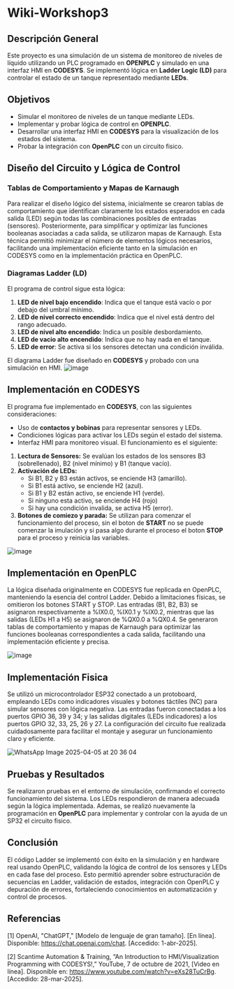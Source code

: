 # Wiki-Workshop3

## Descripción General
Este proyecto es una simulación de un sistema de monitoreo de niveles de líquido utilizando un PLC programado en **OPENPLC** y simulado en una interfaz HMI en **CODESYS**. Se implementó lógica en **Ladder Logic (LD)** para controlar el estado de un tanque representado mediante **LEDs**.

## Objetivos
- Simular el monitoreo de niveles de un tanque mediante LEDs.
- Implementar y probar lógica de control en **OPENPLC**.
- Desarrollar una interfaz HMI en **CODESYS** para la visualización de los estados del sistema.
- Probar la integración con **OpenPLC** con un circuito fisico.

## Diseño del Circuito y Lógica de Control
### Tablas de Comportamiento y Mapas de Karnaugh
Para realizar el diseño lógico del sistema, inicialmente se crearon tablas de comportamiento que identifican claramente los estados esperados en cada salida (LED) según todas las combinaciones posibles de entradas (sensores). Posteriormente, para simplificar y optimizar las funciones booleanas asociadas a cada salida, se utilizaron mapas de Karnaugh. Esta técnica permitió minimizar el número de elementos lógicos necesarios, facilitando una implementación eficiente tanto en la simulación en CODESYS como en la implementación práctica en OpenPLC.

### Diagramas Ladder (LD)
El programa de control sigue esta lógica:
1. **LED de nivel bajo encendido**: Indica que el tanque está vacío o por debajo del umbral mínimo.
2. **LED de nivel correcto encendido**: Indica que el nivel está dentro del rango adecuado.
3. **LED de nivel alto encendido**: Indica un posible desbordamiento.
4. **LED de vacio alto encendido**: Indica que no hay nada en el tanque.
5. **LED de error**: Se activa si los sensores detectan una condición inválida.

El diagrama Ladder fue diseñado en **CODESYS** y probado con una simulación en HMI.
![image](https://github.com/user-attachments/assets/c405d96d-30e6-4d2b-a786-454811628a39)

## Implementación en CODESYS
El programa fue implementado en **CODESYS**, con las siguientes consideraciones:
- Uso de **contactos y bobinas** para representar sensores y LEDs.
- Condiciones lógicas para activar los LEDs según el estado del sistema.
- Interfaz HMI para monitoreo visual.
El funcionamiento es el siguiente: 
1. **Lectura de Sensores:** Se evalúan los estados de los sensores B3 (sobrellenado), B2 (nivel mínimo) y B1 (tanque vacío).
2. **Activación de LEDs:**
   - Si B1, B2 y B3 están activos, se enciende H3 (amarillo).
   - Si B1 está activo, se enciende H2 (azul).
   - Si B1 y B2 están activo, se enciende H1 (verde).
   - Si ninguno esta activo, se enciende H4 (rojo)
   - Si hay una condición invalida, se activa H5 (error).
3. **Botones de comiezo y parada:** Se utilizan para comenzar el funcionamiento del proceso, sin el boton de **START** no se puede comenzar la imulación y si pasa algo durante el proceso el boton **STOP** para el proceso y reinicia las variables. 

![image](https://github.com/user-attachments/assets/d63da023-5f69-4ee4-8f70-2d2ad5faebbe)


## Implementación en OpenPLC 
La lógica diseñada originalmente en CODESYS fue replicada en OpenPLC, manteniendo la esencia del control Ladder. Debido a limitaciones físicas, se omitieron los botones START y STOP. Las entradas (B1, B2, B3) se asignaron respectivamente a %IX0.0, %IX0.1 y %IX0.2, mientras que las salidas (LEDs H1 a H5) se asignaron de %QX0.0 a %QX0.4.
Se generaron tablas de comportamiento y mapas de Karnaugh para optimizar las funciones booleanas correspondientes a cada salida, facilitando una implementación eficiente y precisa.

![image](https://github.com/user-attachments/assets/1bab8ddc-8028-4718-95fb-caf66454bba9)


## Implementación Fisica 
Se utilizó un microcontrolador ESP32 conectado a un protoboard, empleando LEDs como indicadores visuales y botones táctiles (NC) para simular sensores con lógica negativa. Las entradas fueron conectadas a los puertos GPIO 36, 39 y 34; y las salidas digitales (LEDs indicadores) a los puertos GPIO 32, 33, 25, 26 y 27. La configuración del circuito fue realizada cuidadosamente para facilitar el montaje y asegurar un funcionamiento claro y eficiente.

![WhatsApp Image 2025-04-05 at 20 36 04](https://github.com/user-attachments/assets/f6ff82a7-67b4-44d4-b349-226eada398fe)


## Pruebas y Resultados
Se realizaron pruebas en el entorno de simulación, confirmando el correcto funcionamiento del sistema. Los LEDs respondieron de manera adecuada según la lógica implementada.
Ademas, se realizó nuevamente la programación en **OpenPLC** para implementar y controlar con la ayuda de un SP32 el circuito fisico.

## Conclusión
El código Ladder se implementó con éxito en la simulación y en hardware real usando OpenPLC, validando la lógica de control de los sensores y LEDs en cada fase del proceso. Esto permitió aprender sobre estructuración de secuencias en Ladder, validación de estados, integración con OpenPLC y depuración de errores, fortaleciendo conocimientos en automatización y control de procesos.

## Referencias 
[1] OpenAI, "ChatGPT," [Modelo de lenguaje de gran tamaño]. [En línea]. Disponible: https://chat.openai.com/chat. [Accedido: 1-abr-2025].  

[2] Scantime Automation & Training, “An Introduction to HMI/Visualization Programming with CODESYS!,” YouTube, 7 de octubre de 2021, [Video en línea]. Disponible en: https://www.youtube.com/watch?v=eXs28TuCrBg. [Accedido: 28-mar-2025].
